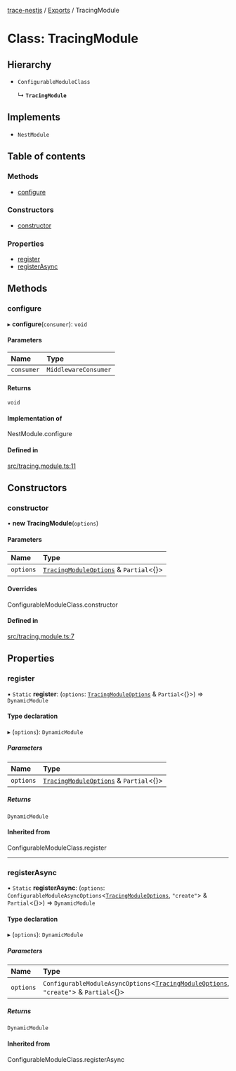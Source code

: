 [trace-nestjs](../README.md) / [Exports](../modules.md) / TracingModule

# Class: TracingModule

## Hierarchy

- `ConfigurableModuleClass`

  ↳ **`TracingModule`**

## Implements

- `NestModule`

## Table of contents

### Methods

- [configure](TracingModule.md#configure)

### Constructors

- [constructor](TracingModule.md#constructor)

### Properties

- [register](TracingModule.md#register)
- [registerAsync](TracingModule.md#registerasync)

## Methods

### configure

▸ **configure**(`consumer`): `void`

#### Parameters

| Name | Type |
| :------ | :------ |
| `consumer` | `MiddlewareConsumer` |

#### Returns

`void`

#### Implementation of

NestModule.configure

#### Defined in

[src/tracing.module.ts:11](https://github.com/igrek8/trace-nestjs/blob/d0894fd/src/tracing.module.ts#L11)

## Constructors

### constructor

• **new TracingModule**(`options`)

#### Parameters

| Name | Type |
| :------ | :------ |
| `options` | [`TracingModuleOptions`](../interfaces/TracingModuleOptions.md) & `Partial`<{}\> |

#### Overrides

ConfigurableModuleClass.constructor

#### Defined in

[src/tracing.module.ts:7](https://github.com/igrek8/trace-nestjs/blob/d0894fd/src/tracing.module.ts#L7)

## Properties

### register

▪ `Static` **register**: (`options`: [`TracingModuleOptions`](../interfaces/TracingModuleOptions.md) & `Partial`<{}\>) => `DynamicModule`

#### Type declaration

▸ (`options`): `DynamicModule`

##### Parameters

| Name | Type |
| :------ | :------ |
| `options` | [`TracingModuleOptions`](../interfaces/TracingModuleOptions.md) & `Partial`<{}\> |

##### Returns

`DynamicModule`

#### Inherited from

ConfigurableModuleClass.register

___

### registerAsync

▪ `Static` **registerAsync**: (`options`: `ConfigurableModuleAsyncOptions`<[`TracingModuleOptions`](../interfaces/TracingModuleOptions.md), ``"create"``\> & `Partial`<{}\>) => `DynamicModule`

#### Type declaration

▸ (`options`): `DynamicModule`

##### Parameters

| Name | Type |
| :------ | :------ |
| `options` | `ConfigurableModuleAsyncOptions`<[`TracingModuleOptions`](../interfaces/TracingModuleOptions.md), ``"create"``\> & `Partial`<{}\> |

##### Returns

`DynamicModule`

#### Inherited from

ConfigurableModuleClass.registerAsync

